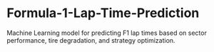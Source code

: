 # Formula-1-Lap-Time-Prediction
Machine Learning model for predicting F1 lap times based on sector performance, tire degradation, and strategy optimization.
